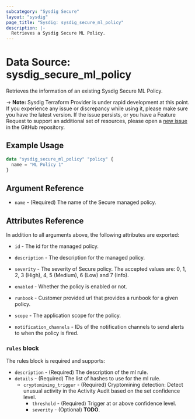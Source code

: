 ```yaml
---
subcategory: "Sysdig Secure"
layout: "sysdig"
page_title: "Sysdig: sysdig_secure_ml_policy"
description: |-
  Retrieves a Sysdig Secure ML Policy.
---
```


# Data Source: sysdig_secure_ml_policy

Retrieves the information of an existing Sysdig Secure ML Policy.

-> **Note:** Sysdig Terraform Provider is under rapid development at this point. If you experience any issue or discrepancy while using it, please make sure you have the latest version. If the issue persists, or you have a Feature Request to support an additional set of resources, please open a [new issue](https://github.com/sysdiglabs/terraform-provider-sysdig/issues/new) in the GitHub repository.

## Example Usage

```terraform
data "sysdig_secure_ml_policy" "policy" {
  name = "ML Policy 1"
}
```

## Argument Reference

* `name` - (Required) The name of the Secure managed policy.

## Attributes Reference

In addition to all arguments above, the following attributes are exported:

* `id` - The id for the managed policy.

* `description` - The description for the managed policy.

* `severity` -  The severity of Secure policy. The accepted values
    are: 0, 1, 2, 3 (High), 4, 5 (Medium), 6 (Low) and 7 (Info).

* `enabled` - Whether the policy is enabled or not.

* `runbook` - Customer provided url that provides a runbook for a given policy.

* `scope` - The application scope for the policy.

* `notification_channels` - IDs of the notification channels to send alerts to
    when the policy is fired.

### `rules` block

The rules block is required and supports:

* `description` - (Required) The description of the ml rule.
* `details` - (Required) The list of hashes to use for the ml rule.
    * `cryptomining_trigger` - (Required) Cryptomining detection: Detect unusual activity in the Activity Audit based on the set confidence level.
        * `threshold` - (Required) Trigger at or above confidence level.
        * `severity` - (Optional) **TODO**.


